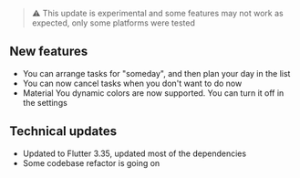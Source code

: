 > ⚠️ This update is experimental and some features may not work as expected, only some platforms were tested

## New features

- You can arrange tasks for "someday", and then plan your day in the list
- You can now cancel tasks when you don't want to do now
- Material You dynamic colors are now supported. You can turn it off in the settings

## Technical updates

- Updated to Flutter 3.35, updated most of the dependencies
- Some codebase refactor is going on
